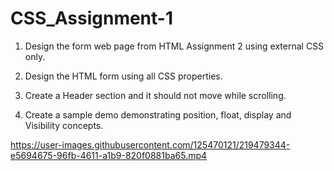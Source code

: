 # CSS_Assignment-1


1. Design the form web page from HTML Assignment 2 using external CSS only.


2. Design the HTML form using all CSS properties.


3. Create a Header section and it should not move while scrolling.


4. Create a sample demo demonstrating position, float, display and Visibility concepts.



https://user-images.githubusercontent.com/125470121/219479344-e5694675-96fb-4611-a1b9-820f0881ba65.mp4

